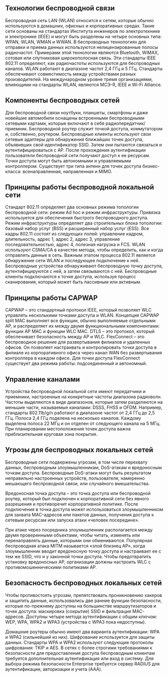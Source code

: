 <!-- 12.8.1 -->
## Технологии беспроводной связи

Беспроводная сеть LAN (WLAN) относится к сетям, которые обычно используются в домашних, офисных и корпоративных средах. Такие сети основаны на стандартах Института инженеров по электротехнике и электронике (IEEE) и могут быть разделены на четыре основных типа: WPAN, WLAN, WMAN и WWAN. В беспроводных технологиях для отправки и приема данных используются нелицензированные полосы радиочастот. Примерами этой технологии являются Bluetooth, WiMAX, сотовая или спутниковая широкополосная связь. Эти стандарты IEEE 802.11 определяют, как радиочастоты используются для беспроводных каналов. WLAN работают в диапазоне частот 2,4 ГГц и 5 ГГц. Стандарты обеспечивают совместимость между устройствами разных производителей. На международном уровне тремя организациями, влияющими на стандарты WLAN, являются МСЭ-R, IEEE и Wi-Fi Alliance.

## Компоненты беспроводных сетей

Для беспроводной связи ноутбуки, планшеты, смартфоны и даже новейшие автомобили оснащены встроенными беспроводными сетевыми картами, которые включают в себя радиопередатчик/приемник. Беспроводной роутер служит точкой доступа, коммутатором и, собственно, роутером. Беспроводные клиенты используют свои сетевые адаптеры для обнаружения ближайших точек доступа, объявивших свой идентификатор SSID. Затем они пытаются связаться и аутентифицироваться с AP. После прохождения аутентификации пользователи беспроводной сети получают доступ к ее ресурсам.
Точки доступа могут быть автономными и управляемыми контроллером. Существует три типа антенн для точек доступа бизнес-класса: всенаправленная, направленная и MIMO.

## Принципы работы беспроводной локальной сети

Стандарт 802.11 определяет два основных режима топологии беспроводной сети: режим Ad hoc и режим инфраструктуры. Привязка используется для обеспечения быстрого беспроводного доступа. Режим инфраструктуры определяет два строительных блока топологии: базовый набор услуг (BSS) и расширенный набор услуг (ESS). Все кадры 802.11 состоят из следующих полей: управление кадром, длительность, адрес 1, адрес 2, адрес 3, управление последовательностью, адрес 4, полезная нагрузка и FCS.
WLAN используют CSMA/CA в качестве метода, чтобы определить, как и когда отправлять данные в сеть. Важным этапом процесса 802.11 является обнаружение сети WLAN и последующее подключение к ней. Беспроводные устройства обнаруживают беспроводную точку доступа, аутентифицируются с ней, а затем связываются с ней. Беспроводные клиенты подключаются к точке доступа, используя процесс сканирования, который может быть пассивным или активным.

## Принципы работы CAPWAP

CAPWAP – это стандартный протокол IEEE, который позволяет WLC управлять несколькими точками доступа и WLAN. Концепция CAPWAP split MAC выполняет все функции, обычно выполняемые отдельными AP, и распределяет их между двумя функциональными компонентами: функции AP MAC и функции WLC MAC.
DTLS – это протокол, который обеспечивает безопасность между AP и WLC.
FlexConnect – это беспроводное решение для развертывания филиалов и удаленных офисов. Он позволяет настраивать и контролировать точки доступа в филиале из корпоративного офиса через канал WAN без развертывания контроллера в каждом офисе. Для точки доступа FlexConnect существует два режима работы: подсоединенный и автономный.

## Управление каналами

Устройства беспроводной локальной сети имеют передатчики и приемники, настроенные на конкретные частоты диапазона радиоволн. Частоты выделяются в виде диапазонов, которые затем разделяются на меньшие части, называемые каналами: DSSS, FHSS и OFDM. Например, стандарты 802.11b/g/n работают в диапазоне частот от 2,4 ГГц до 2,5 ГГц. Полоса 2,4 ГГц поделена на несколько каналов. Каждому выделена полоса 22 МГц и он отделен от следующего канала на 5 МГц. При планировании местоположения точек доступа важна приблизительная круговая зона покрытия.

## Угрозы для беспроводных локальных сетей

Беспроводные сети подвержены угрозам, в том числе перехвату данных, беспроводным злоумышленникам, DoS-атакам и вредоносным точкам доступа. Беспроводные DoS-атаки могут быть результатом неправильно настроенных устройств, пользователя, намеренно мешающего беспроводной связи, или случайного вмешательства.

Вредоносная точка доступа – это точка доступа или беспроводной роутер, который был подключен к корпоративной сети без явного разрешения и противоречит корпоративной политике. После подключения в точка доступа может использоваться злоумышленником для захвата MAC-адресов или пакетов данных, получения доступа к сетевым ресурсам или запуска атаки «человек посередине».

При атаке через посредника злоумышленник располагается между двумя проверенными объектами, чтобы читать, изменять или перенаправлять данные, которыми они обмениваются. Популярная беспроводная атака MITM называется «злой близнец AP», когда злоумышленник вводит вредоносную точку доступа и настраивает ее с тем же SSID, что и у законной точки доступа. Чтобы предотвратить установку вредоносных AP, организации должны настроить WLC с противомошенническими политиками AP.

## Безопасность беспроводных локальных сетей

Чтобы противостоять угрозам, препятствовать проникновению хакеров и защитить данные, использовались две ранние функции безопасности, которые по-прежнему доступны на большинстве маршрутизаторов и точек доступа: маскировка (сокрытие) SSID и фильтрация MAC-адресов. Доступны четыре метода аутентификации с общим ключом: WEP, WPA, WPA2 и WPA3 (устройства с WPA3 пока недоступны). 

Домашние роутеры обычно имеют два варианта аутентификации: WPA и WPA2 (сильнейший из них). Шифрование используется для защиты данных. Стандарты WPA и WPA2 используют следующие протоколы шифрования: TKIP и AES. В сетях с более строгими требованиями к безопасности для предоставления доступа беспроводным клиентам требуется дополнительная аутентификация или вход в систему. Для выбора режима безопасности Enterprise требуется сервер RADIUS для аутентификации, авторизации и учета (AAA).

<!-- 12.8.2 -->
<!-- quiz -->
